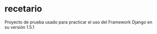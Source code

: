 recetario
=========

Proyecto de prueba usado para practicar el uso del Framework Django en su versión 1.5.1
